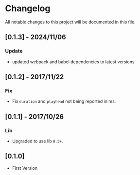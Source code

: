 # Changelog
All notable changes to this project will be documented in this file.

## [0.1.3] - 2024/11/06
### Update
- updated webpack and babel dependencies to latest versions

## [0.1.2] - 2017/11/22
### Fix
- Fix `duration` and `playhead` not being reported in ms.

## [0.1.1] - 2017/10/26
### Lib
- Upgraded to use lib `0.5+`.

## [0.1.0] 
- First Version
